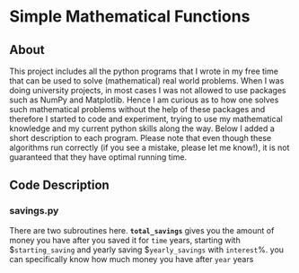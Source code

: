 # Simple Mathematical Functions

## About
This project includes all the python programs that I wrote in my free time that can be used to solve (mathematical) real world problems. When I was doing university projects, in most cases I was not allowed to use packages such as NumPy and Matplotlib. Hence I am curious as to how one solves such mathematical problems without the help of these packages and therefore I started to code and experiment, trying to use my mathematical knowledge and my current python skills along the way. Below I added a short description to each program. Please note that even though these algorithms run correctly (if you see a mistake, please let me know!), it is not guaranteed that they have optimal running time. 

## Code Description

### savings.py
There are two subroutines here. **`total_savings`** gives you the amount of money you have after you saved it for `time` years, starting with $`starting_saving` and yearly saving $`yearly_savings` with `interest`%. you can specifically know how much money you have after `year` years



